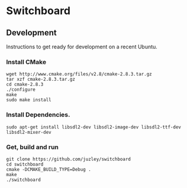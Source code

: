 # Switchboard

## Development

Instructions to get ready for development on a recent Ubuntu.

### Install CMake
```
wget http://www.cmake.org/files/v2.8/cmake-2.8.3.tar.gz
tar xzf cmake-2.8.3.tar.gz
cd cmake-2.8.3
./configure
make
sudo make install
```

### Install Dependencies.
```
sudo apt-get install libsdl2-dev libsdl2-image-dev libsdl2-ttf-dev libsdl2-mixer-dev
```

### Get, build and run
```
git clone https://github.com/juzley/switchboard
cd switchboard
cmake -DCMAKE_BUILD_TYPE=Debug .
make
./switchboard
```
